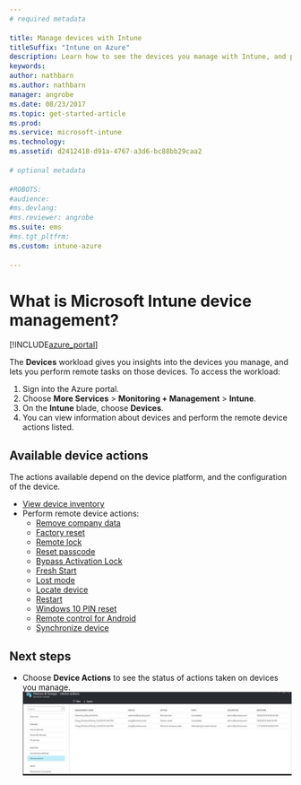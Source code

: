 ```yaml
---
# required metadata

title: Manage devices with Intune
titleSuffix: "Intune on Azure"
description: Learn how to see the devices you manage with Intune, and perform various operations on them."
keywords:
author: nathbarn
ms.author: nathbarn
manager: angrobe
ms.date: 08/23/2017
ms.topic: get-started-article
ms.prod:
ms.service: microsoft-intune
ms.technology:
ms.assetid: d2412418-d91a-4767-a3d6-bc88bb29caa2

# optional metadata

#ROBOTS:
#audience:
#ms.devlang:
#ms.reviewer: angrobe
ms.suite: ems
#ms.tgt_pltfrm:
ms.custom: intune-azure

---
```


# What is Microsoft Intune device management?


[!INCLUDE[azure_portal](./includes/azure_portal.md)]

The **Devices** workload gives you insights into the devices you manage, and lets you perform remote tasks on those devices. To access the workload:

1. Sign into the Azure portal.
2. Choose **More Services** > **Monitoring + Management** > **Intune**.
3. On the **Intune** blade, choose **Devices**.
4. You can view information about devices and perform the remote device actions listed. 

## Available device actions
The actions available depend on the device platform, and the configuration of the device.

- [View device inventory](device-inventory.md)
- Perform remote device actions:
	- [Remove company data](device-company-data-remove.md)
	- [Factory reset](device-factory-reset.md)
	- [Remote lock](device-remote-lock.md)
	- [Reset passcode](device-passcode-reset.md)
	- [Bypass Activation Lock](device-activation-lock-bypass.md)
	- [Fresh Start](device-fresh-start.md)
	- [Lost mode](device-lost-mode.md)
	- [Locate device](device-locate.md)
	- [Restart](device-restart.md)
	- [Windows 10 PIN reset](device-windows-pin-reset.md)
	- [Remote control for Android](device-profile-android-teamviewer.md)
	- [Synchronize device](device-sync.md)


## Next steps

- Choose **Device Actions** to see the status of actions taken on devices you manage.
![Monitor device actions](./media/monitor-device-actions.png)
